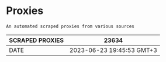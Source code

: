 # Proxies
    An automated scraped proxies from various sources

| SCRAPED PROXIES | 23634            |
|-----------------|---------------------------|
| DATE            | 2023-06-23 19:45:53 GMT+3          |